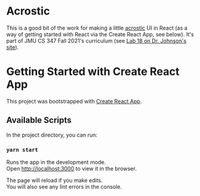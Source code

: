 # Acrostic

This is a good bit of the work for making a little [acrostic](https://en.wikipedia.org/wiki/Acrostic) UI in React (as a way of getting started with React via the Create React App, see below). It's part of JMU CS 347 Fall 2021's curriculum (see [Lab 18 on Dr. Johnson's site](https://twodee.org/blog/18258)).

# Getting Started with Create React App

This project was bootstrapped with [Create React App](https://github.com/facebook/create-react-app).

## Available Scripts

In the project directory, you can run:

### `yarn start`

Runs the app in the development mode.\
Open [http://localhost:3000](http://localhost:3000) to view it in the browser.

The page will reload if you make edits.\
You will also see any lint errors in the console.
